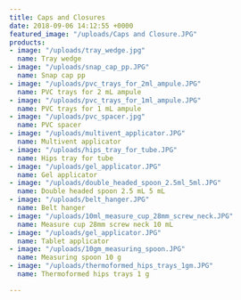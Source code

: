 ```yaml
---
title: Caps and Closures
date: 2018-09-06 14:12:55 +0000
featured_image: "/uploads/Caps and Closure.JPG"
products:
- image: "/uploads/tray_wedge.jpg"
  name: Tray wedge
- image: "/uploads/snap_cap_pp.JPG"
  name: Snap cap pp
- image: "/uploads/pvc_trays_for_2ml_ampule.JPG"
  name: PVC trays for 2 mL ampule
- image: "/uploads/pvc_trays_for_1ml_ampule.JPG"
  name: PVC trays for 1 mL ampule
- image: "/uploads/pvc_spacer.jpg"
  name: PVC spacer
- image: "/uploads/multivent_applicator.JPG"
  name: Multivent applicator
- image: "/uploads/hips_tray_for_tube.JPG"
  name: Hips tray for tube
- image: "/uploads/gel_applicator.JPG"
  name: Gel applicator
- image: "/uploads/double_headed_spoon_2.5ml_5ml.JPG"
  name: Double headed spoon 2.5 mL 5 mL
- image: "/uploads/belt_hanger.JPG"
  name: Belt hanger
- image: "/uploads/10ml_measure_cup_28mm_screw_neck.JPG"
  name: Measure cup 28mm screw neck 10 mL
- image: "/uploads/gel_applicator.JPG"
  name: Tablet applicator
- image: "/uploads/10gm_measuring_spoon.JPG"
  name: Measuring spoon 10 g
- image: "/uploads/thermoformed_hips_trays_1gm.JPG"
  name: Thermoformed hips trays 1 g

---
```

